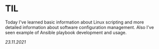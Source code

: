 # TIL
Today I've learned basic information about Linux scripting and more detailed information about software configuration management. Also I've seen example of Ansible playbook development and usage.

_23.11.2021_
